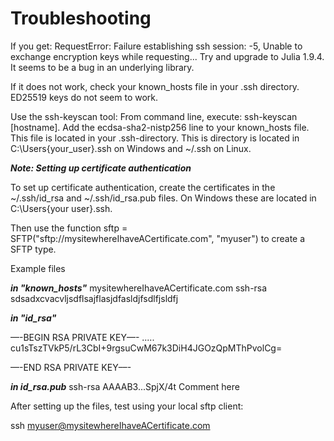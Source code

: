 
# Troubleshooting

If you get: RequestError: Failure establishing ssh session: -5, Unable to exchange encryption keys while requesting... Try and upgrade to Julia 1.9.4. It seems to be a bug in an underlying library.

If it does not work, check your known_hosts file in your .ssh directory. ED25519 keys do not seem to work.

Use the ssh-keyscan tool: From command line, execute: ssh-keyscan [hostname]. Add the ecdsa-sha2-nistp256 line to your known_hosts file. This file is located in your .ssh-directory. This is directory is located in C:\Users\{your_user}\.ssh on Windows and ~/.ssh on Linux.

___Note: Setting up certificate authentication___

To set up certificate authentication, create the certificates in the ~/.ssh/id_rsa and ~/.ssh/id_rsa.pub files. On Windows these are located in C:\Users\{your user}\.ssh. 

Then use the function  sftp = SFTP(&quot;sftp://mysitewhereIhaveACertificate.com&quot;, &quot;myuser&quot;) to create a SFTP type.

Example files

___in &quot;known_hosts&quot;___ mysitewhereIhaveACertificate.com ssh-rsa sdsadxcvacvljsdflsajflasjdfasldjfsdlfjsldfj

___in &quot;id_rsa&quot;___

––-BEGIN RSA PRIVATE KEY––- ..... cu1sTszTVkP5/rL3CbI+9rgsuCwM67k3DiH4JGOzQpMThPvolCg=

––-END RSA PRIVATE KEY––-

___in id_rsa.pub___ ssh-rsa AAAAB3...SpjX/4t Comment here

After setting up the files, test using your local sftp client:

ssh myuser@mysitewhereIhaveACertificate.com
